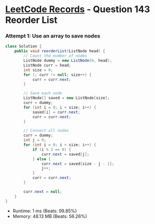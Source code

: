 # [LeetCode Records](../README.md) - Question 143 Reorder List

### Attempt 1: Use an array to save nodes
```java
class Solution {
    public void reorderList(ListNode head) {
        // Count the number of nodes
        ListNode dummy = new ListNode(0, head);
        ListNode curr = head;
        int size = 0;
        for (; curr != null; size++) {
            curr = curr.next;
        }

        // Save each node
        ListNode[] saved = new ListNode[size];
        curr = dummy;
        for (int i = 0; i < size; i++) {
            saved[i] = curr.next;
            curr = curr.next;
        }

        // Connect all nodes
        curr = dummy;
        int j = 0;
        for (int i = 0; i < size; i++) {
            if (i % 2 == 0) {
                curr.next = saved[j];
            } else {
                curr.next = saved[size - j - 1];
                j++;
            }
            curr = curr.next;
        }

        curr.next = null;
    }
}
```
- Runtime: 1 ms (Beats: 99.85%)
- Memory: 48.13 MB (Beats: 56.26%)

<br>
